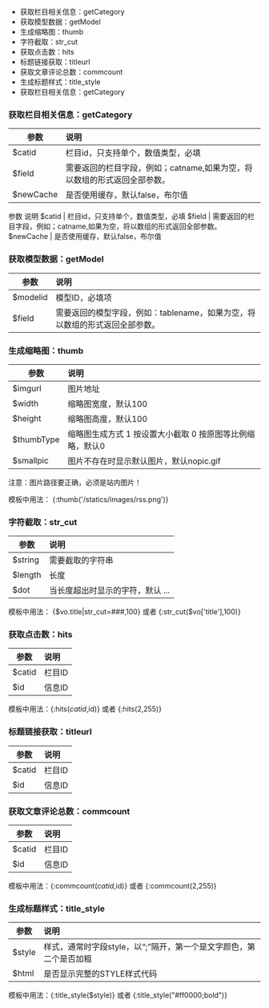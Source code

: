 - 获取栏目相关信息：getCategory
- 获取模型数据：getModel
- 生成缩略图：thumb
- 字符截取：str_cut
- 获取点击数：hits
- 标题链接获取：titleurl
- 获取文章评论总数：commcount
- 生成标题样式：title_style
- 获取栏目相关信息：getCategory

### 获取栏目相关信息：getCategory

参数    | 说明           
----- |:-----|
$catid | 栏目id，只支持单个，数值类型，必填 
$field | 需要返回的栏目字段，例如；catname,如果为空，将以数组的形式返回全部参数。
$newCache | 是否使用缓存，默认false，布尔值

参数	说明
$catid	| 栏目id，只支持单个，数值类型，必填
$field	| 需要返回的栏目字段，例如；catname,如果为空，将以数组的形式返回全部参数。
$newCache	| 是否使用缓存，默认false，布尔值

### 获取模型数据：getModel

参数    | 说明           
----- |:-----|
$modelid	| 模型ID，必填项
$field	| 需要返回的模型字段，例如：tablename，如果为空，将以数组的形式返回全部参数。

### 生成缩略图：thumb

参数    | 说明           
----- |:-----|
$imgurl	| 图片地址
$width	| 缩略图宽度，默认100
$height	| 缩略图高度，默认100
$thumbType	| 缩略图生成方式 1 按设置大小截取 0 按原图等比例缩略，默认0
$smallpic	| 图片不存在时显示默认图片，默认nopic.gif

注意：图片路径要正确，必须是站内图片！

模板中用法： {:thumb('/statics/images/rss.png')}

### 字符截取：str_cut

参数    | 说明           
----- |:-----|
$string	| 需要截取的字符串
$length	| 长度
$dot	| 当长度超出时显示的字符，默认 ...

模板中用法： {$vo.title|str_cut=###,100} 或者 {:str_cut($vo['title'],100)}

### 获取点击数：hits

参数    | 说明           
----- |:-----|
$catid	| 栏目ID
$id	| 信息ID

模板中用法：{:hits($catid,$id)} 或者 {:hits(2,255)}

### 标题链接获取：titleurl

参数    | 说明           
----- |:-----|
$catid	| 栏目ID
$id	| 信息ID

### 获取文章评论总数：commcount

参数    | 说明           
----- |:-----|
$catid	| 栏目ID
$id	| 信息ID

模板中用法：{:commcount($catid,$id)} 或者 {:commcount(2,255)}

### 生成标题样式：title_style

参数    | 说明           
----- |:-----|
$style	| 样式，通常时字段style，以“;”隔开，第一个是文字颜色，第二个是否加粗
$html	| 是否显示完整的STYLE样式代码

模板中用法：{:title_style($style)} 或者 {:title_style("#ff0000;bold")}